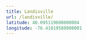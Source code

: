 ```yaml
---
title: Landisville
url: /landisville/
latitude: 40.095119600000004
longitude: -76.41019580000001
---
```


